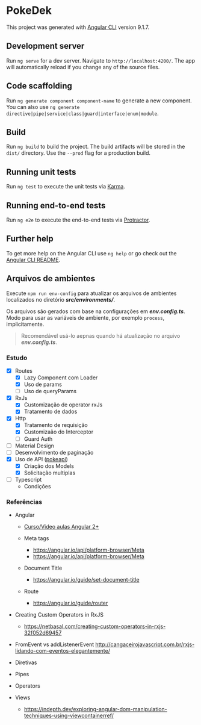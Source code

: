 # PokeDek

This project was generated with [Angular CLI](https://github.com/angular/angular-cli) version 9.1.7.

## Development server

Run `ng serve` for a dev server. Navigate to `http://localhost:4200/`. The app will automatically reload if you change any of the source files.

## Code scaffolding

Run `ng generate component component-name` to generate a new component. You can also use `ng generate directive|pipe|service|class|guard|interface|enum|module`.

## Build

Run `ng build` to build the project. The build artifacts will be stored in the `dist/` directory. Use the `--prod` flag for a production build.

## Running unit tests

Run `ng test` to execute the unit tests via [Karma](https://karma-runner.github.io).

## Running end-to-end tests

Run `ng e2e` to execute the end-to-end tests via [Protractor](http://www.protractortest.org/).

## Further help

To get more help on the Angular CLI use `ng help` or go check out the [Angular CLI README](https://github.com/angular/angular-cli/blob/master/README.md).

## Arquivos de ambientes

Execute `npm run env-config` para atualizar os arquivos de ambientes localizados no diretório _**src/environments/**_.

Os arquivos são gerados com base na configurações em _**env.config.ts**_. Modo para usar as variáveis de ambiente, por exemplo `process`, implicitamente.

> Recomendável usá-lo aepnas quando há atualização no arquivo _**env.config.ts**_.

### Estudo

- [x] Routes
  - [x] Lazy Component com Loader
  - [x] Uso de params
  - [ ] Uso de queryParams
- [x] RxJs
  - [x] Customização de operator rxJs
  - [x] Tratamento de dados
- [x] Http
  - [x] Tratamento de requisição
  - [x] Customizaão do Interceptor
  - [ ] Guard Auth
- [ ] Material Design
- [ ] Desenvolvimento de paginação
- [x] Uso de API ([pokeapi](https://pokeapi.co/))
  - [x] Criação dos Models
  - [x] Solicitação multiplas
- [ ] Typescript
  - Condições

### Referências

- Angular

  - [Curso/Video aulas Angular 2+](https://www.youtube.com/watch?v=tPOMG0D57S0&list=PLGxZ4Rq3BOBoSRcKWEdQACbUCNWLczg2G&index=1)
  - Meta tags
    - https://angular.io/api/platform-browser/Meta
    - https://angular.io/api/platform-browser/Meta
  - Document Title
    - https://angular.io/guide/set-document-title
  - Route

    - https://angular.io/guide/router

- Creating Custom Operators in RxJS

  - https://netbasal.com/creating-custom-operators-in-rxjs-32f052d69457

- FromEvent vs addListenerEvent
  http://cangaceirojavascript.com.br/rxjs-lidando-com-eventos-elegantemente/

- Diretivas
- Pipes
- Operators
- Views
  - https://indepth.dev/exploring-angular-dom-manipulation-techniques-using-viewcontainerref/

